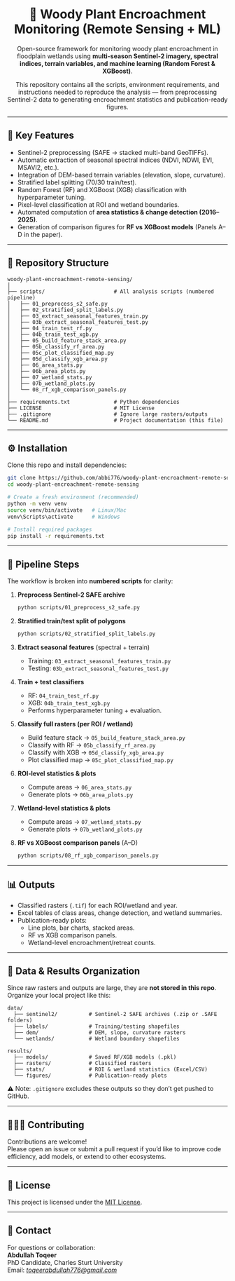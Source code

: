 <h1 align="center">🌱 Woody Plant Encroachment Monitoring (Remote Sensing + ML)</h1>

<p align="center">
Open-source framework for monitoring woody plant encroachment in floodplain wetlands using 
<strong>multi-season Sentinel-2 imagery, spectral indices, terrain variables, and machine learning (Random Forest &amp; XGBoost)</strong>.
</p>

<p align="center">
This repository contains all the scripts, environment requirements, and instructions needed to reproduce the analysis — 
from preprocessing Sentinel-2 data to generating encroachment statistics and publication-ready figures.
</p>


---

## 🌱 Key Features
- Sentinel-2 preprocessing (SAFE → stacked multi-band GeoTIFFs).
- Automatic extraction of seasonal spectral indices (NDVI, NDWI, EVI, MSAVI2, etc.).
- Integration of DEM-based terrain variables (elevation, slope, curvature).
- Stratified label splitting (70/30 train/test).
- Random Forest (RF) and XGBoost (XGB) classification with hyperparameter tuning.
- Pixel-level classification at ROI and wetland boundaries.
- Automated computation of **area statistics & change detection (2016–2025)**.
- Generation of comparison figures for **RF vs XGBoost models** (Panels A–D in the paper).

---

## 📂 Repository Structure

```
woody-plant-encroachment-remote-sensing/
│
├── scripts/                      # All analysis scripts (numbered pipeline)
│   ├── 01_preprocess_s2_safe.py
│   ├── 02_stratified_split_labels.py
│   ├── 03_extract_seasonal_features_train.py
│   ├── 03b_extract_seasonal_features_test.py
│   ├── 04_train_test_rf.py
│   ├── 04b_train_test_xgb.py
│   ├── 05_build_feature_stack_area.py
│   ├── 05b_classify_rf_area.py
│   ├── 05c_plot_classified_map.py
│   ├── 05d_classify_xgb_area.py
│   ├── 06_area_stats.py
│   ├── 06b_area_plots.py
│   ├── 07_wetland_stats.py
│   ├── 07b_wetland_plots.py
│   └── 08_rf_xgb_comparison_panels.py
│
├── requirements.txt              # Python dependencies
├── LICENSE                       # MIT License
├── .gitignore                    # Ignore large rasters/outputs
└── README.md                     # Project documentation (this file)
```

---

## ⚙️ Installation

Clone this repo and install dependencies:

```bash
git clone https://github.com/abbi776/woody-plant-encroachment-remote-sensing.git
cd woody-plant-encroachment-remote-sensing

# Create a fresh environment (recommended)
python -m venv venv
source venv/bin/activate   # Linux/Mac
venv\Scripts\activate      # Windows

# Install required packages
pip install -r requirements.txt
```

---

## 🚀 Pipeline Steps

The workflow is broken into **numbered scripts** for clarity:

1. **Preprocess Sentinel-2 SAFE archive**
   ```bash
   python scripts/01_preprocess_s2_safe.py
   ```

2. **Stratified train/test split of polygons**
   ```bash
   python scripts/02_stratified_split_labels.py
   ```

3. **Extract seasonal features** (spectral + terrain)  
   - Training: `03_extract_seasonal_features_train.py`  
   - Testing:  `03b_extract_seasonal_features_test.py`

4. **Train + test classifiers**  
   - RF:  `04_train_test_rf.py`  
   - XGB: `04b_train_test_xgb.py`  
   - Performs hyperparameter tuning + evaluation.

5. **Classify full rasters (per ROI / wetland)**  
   - Build feature stack → `05_build_feature_stack_area.py`  
   - Classify with RF → `05b_classify_rf_area.py`  
   - Classify with XGB → `05d_classify_xgb_area.py`  
   - Plot classified map → `05c_plot_classified_map.py`

6. **ROI-level statistics & plots**  
   - Compute areas → `06_area_stats.py`  
   - Generate plots → `06b_area_plots.py`

7. **Wetland-level statistics & plots**  
   - Compute areas → `07_wetland_stats.py`  
   - Generate plots → `07b_wetland_plots.py`

8. **RF vs XGBoost comparison panels** (A–D)  
   ```bash
   python scripts/08_rf_xgb_comparison_panels.py
   ```

---

## 📊 Outputs
- Classified rasters (`.tif`) for each ROI/wetland and year.
- Excel tables of class areas, change detection, and wetland summaries.
- Publication-ready plots:
  - Line plots, bar charts, stacked areas.
  - RF vs XGB comparison panels.
  - Wetland-level encroachment/retreat counts.

---

## 📁 Data & Results Organization

Since raw rasters and outputs are large, they are **not stored in this repo**.  
Organize your local project like this:

```
data/
  ├── sentinel2/          # Sentinel-2 SAFE archives (.zip or .SAFE folders)
  ├── labels/             # Training/testing shapefiles
  ├── dem/                # DEM, slope, curvature rasters
  └── wetlands/           # Wetland boundary shapefiles

results/
  ├── models/             # Saved RF/XGB models (.pkl)
  ├── rasters/            # Classified rasters
  ├── stats/              # ROI & wetland statistics (Excel/CSV)
  └── figures/            # Publication-ready plots
```

⚠️ Note: `.gitignore` excludes these outputs so they don’t get pushed to GitHub.

---

## 🧑‍🤝‍🧑 Contributing
Contributions are welcome!  
Please open an issue or submit a pull request if you’d like to improve code efficiency, add models, or extend to other ecosystems.

---

## 📜 License
This project is licensed under the [MIT License](LICENSE).

---

## 📧 Contact
For questions or collaboration:  
**Abdullah Toqeer**  
PhD Candidate, Charles Sturt University  
Email: *toqeerabdullah776@gmail.com*  
